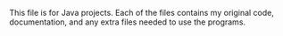 This file is for Java projects.
Each of the files contains my original code, documentation,
and any extra files needed to use the programs.
